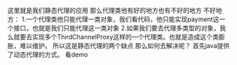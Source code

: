 这里就是我们静态代理的应用
那么代理类他有好的地方也有不好的地方
不好地方：
1.一个代理类他只能代理一类对象，我们看代码，他只能实现payment这一个接口，也就是我们只能代理这一类对象
2.如果我们要去代理多类型的对象，我么就要去实现多个ThirdChannelProxy这样的一个代理类。也就是造成这个类膨胀，难以维护。
所以这是静态代理的两个缺点
那么如何去解决呢？
首先java提供了动态代理的方式。
看demo